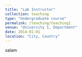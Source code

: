 ```yaml
---
title: "Lab Instructor"
collection: teaching
type: "Undergraduate course"
permalink: /teaching/teaching1
venue: "University 1, Department"
date: 2014-01-01
location: "City, Country"
---
```


[comment]: <> (This is a description of a teaching experience. You can use markdown like any other post.)

salam


